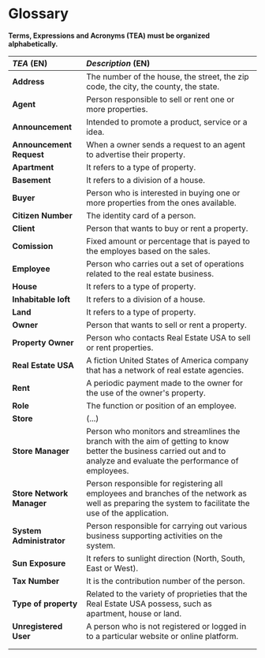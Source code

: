 # Glossary

**Terms, Expressions and Acronyms (TEA) must be organized alphabetically.**


| **_TEA_** (EN)            | **_Description_** (EN)                                                                                                                                                   |                                       
|:--------------------------|:-------------------------------------------------------------------------------------------------------------------------------------------------------------------------|
| **Address**               | The number of the house, the street, the zip code, the city, the county, the state.                                                                                      | 
| **Agent**                 | Person responsible to sell or rent one or more properties.                                                                                                               |
| **Announcement**          | Intended to promote a product, service or a idea.                                                                                                                        |
| **Announcement Request**  | When a owner sends a request to an agent to advertise their property.                                                                                                    |
| **Apartment**             | It refers to a type of property.                                                                                                                                         |
| **Basement**              | It refers to a division of a house.                                                                                                                                      |
| **Buyer**                 | Person who is interested in buying one or more properties from the ones available.                                                                                       |
| **Citizen Number**        | The identity card of a person.                                                                                                                                           |
| **Client**                | Person that wants to buy or rent a property.                                                                                                                             |
| **Comission**             | Fixed amount or percentage that is payed to the employes based on the sales.                                                                                             |
| **Employee**              | Person who carries out a set of operations related to the real estate business.                                                                                          |
| **House**                 | It refers to a type of property.                                                                                                                                         |
| **Inhabitable loft**      | It refers to a division of a house.                                                                                                                                      |
| **Land**                  | It refers to a type of property.                                                                                                                                         | 
| **Owner**                 | Person that wants to sell or rent a property.                                                                                                                            |
| **Property Owner**        | Person who contacts Real Estate USA to sell or rent properties.                                                                                                          | 
| **Real Estate USA**       | A fiction United States of America company that has a network of real estate agencies.                                                                                   |
| **Rent**                  | A periodic payment made to the owner for the use of the owner's property.                                                                                                |
| **Role**                  | The function or position of an employee.                                                                                                                                 |
| **Store**                 | (...)                                                                                                                                                                    |
| **Store Manager**         | Person who monitors and streamlines the branch with the aim of getting to know better the business carried out and to analyze and evaluate the performance of employees. |
| **Store Network Manager** | Person responsible for registering all employees and branches of the network as well as preparing the system to facilitate the use of the application.                   |
| **System Administrator**  | Person responsible for carrying out various business supporting activities on the system.                                                                                |
| **Sun Exposure**          | It refers to sunlight direction (North, South, East or West).                                                                                                            |
| **Tax Number**            | It is the contribution number of the person.                                                                                                                             |
| **Type of property**      | Related to the variety of proprieties that the Real Estate USA possess, such as apartment, house or land.                                                                |
| **Unregistered User**     | A person who is not registered or logged in to a particular website or online platform.                                                                                  |
|                           |                                                                                                                                                                          | 
|                           |                                                                                                                                                                          |                                                                                                                                                                        |                                                                                                                                                                          |

